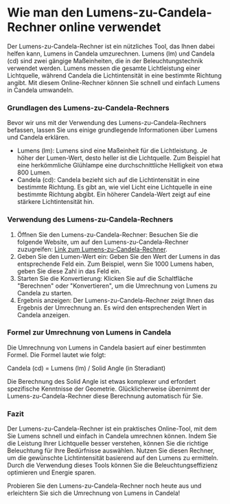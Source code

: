 Wie man den Lumens-zu-Candela-Rechner online verwendet
======================================================

Der Lumens-zu-Candela-Rechner ist ein nützliches Tool, das Ihnen dabei helfen kann, Lumens in Candela umzurechnen. Lumens (lm) und Candela (cd) sind zwei gängige Maßeinheiten, die in der Beleuchtungstechnik verwendet werden. Lumens messen die gesamte Lichtleistung einer Lichtquelle, während Candela die Lichtintensität in eine bestimmte Richtung angibt. Mit diesem Online-Rechner können Sie schnell und einfach Lumens in Candela umwandeln.

### Grundlagen des Lumens-zu-Candela-Rechners

Bevor wir uns mit der Verwendung des Lumens-zu-Candela-Rechners befassen, lassen Sie uns einige grundlegende Informationen über Lumens und Candela erklären.

- Lumens (lm): Lumens sind eine Maßeinheit für die Lichtleistung. Je höher der Lumen-Wert, desto heller ist die Lichtquelle. Zum Beispiel hat eine herkömmliche Glühlampe eine durchschnittliche Helligkeit von etwa 800 Lumen.
- Candela (cd): Candela bezieht sich auf die Lichtintensität in eine bestimmte Richtung. Es gibt an, wie viel Licht eine Lichtquelle in eine bestimmte Richtung abgibt. Ein höherer Candela-Wert zeigt auf eine stärkere Lichtintensität hin.

### Verwendung des Lumens-zu-Candela-Rechners

1. Öffnen Sie den Lumens-zu-Candela-Rechner: Besuchen Sie die folgende Website, um auf den Lumens-zu-Candela-Rechner zuzugreifen: [Link zum Lumens-zu-Candela-Rechner](https://www.onlinecalculatorsfree.com/de/tools/lumen-to-candela-calculator.html).
2. Geben Sie den Lumen-Wert ein: Geben Sie den Wert der Lumens in das entsprechende Feld ein. Zum Beispiel, wenn Sie 1000 Lumens haben, geben Sie diese Zahl in das Feld ein.
3. Starten Sie die Konvertierung: Klicken Sie auf die Schaltfläche "Berechnen" oder "Konvertieren", um die Umrechnung von Lumens zu Candela zu starten.
4. Ergebnis anzeigen: Der Lumens-zu-Candela-Rechner zeigt Ihnen das Ergebnis der Umrechnung an. Es wird den entsprechenden Wert in Candela anzeigen.

### Formel zur Umrechnung von Lumens in Candela

Die Umrechnung von Lumens in Candela basiert auf einer bestimmten Formel. Die Formel lautet wie folgt:

Candela (cd) = Lumens (lm) / Solid Angle (in Steradiant)

Die Berechnung des Solid Angle ist etwas komplexer und erfordert spezifische Kenntnisse der Geometrie. Glücklicherweise übernimmt der Lumens-zu-Candela-Rechner diese Berechnung automatisch für Sie.

### Fazit

Der Lumens-zu-Candela-Rechner ist ein praktisches Online-Tool, mit dem Sie Lumens schnell und einfach in Candela umrechnen können. Indem Sie die Leistung Ihrer Lichtquelle besser verstehen, können Sie die richtige Beleuchtung für Ihre Bedürfnisse auswählen. Nutzen Sie diesen Rechner, um die gewünschte Lichtintensität basierend auf den Lumens zu ermitteln. Durch die Verwendung dieses Tools können Sie die Beleuchtungseffizienz optimieren und Energie sparen.

Probieren Sie den Lumens-zu-Candela-Rechner noch heute aus und erleichtern Sie sich die Umrechnung von Lumens in Candela!